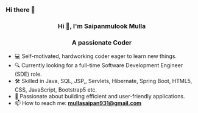 ### Hi there 👋
<h3 align="center">Hi 👋, I'm Saipanmulook Mulla</h3>
<h3 align="center">A passionate Coder </h3>

- 💻 Self-motivated, hardworking coder eager to learn new things.
- 🔍 Currently looking for a full-time Software Development Engineer (SDE) role.
- 🛠️ Skilled in Java, SQL, JSP,, Servlets,  Hibernate, Spring Boot, HTML5, CSS, JavaScript, Bootstrap5 etc.
- 🌟 Passionate about building efficient and user-friendly applications.
- 📫 How to reach me: **mullasaipan931@gmail.com**
  


